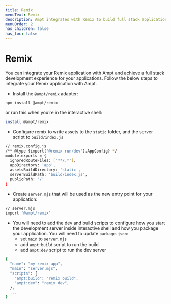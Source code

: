 ```yaml
---
title: Remix
menuText: Remix
description: Ampt integrates with Remix to build full stack applications.
menuOrder: 2
has_children: false
has_toc: false
---
```

# Remix

You can integrate your Remix application with Ampt and achieve a full stack development experience for your applications. Follow the below steps to integrate your Remix application with Ampt. 

- Install the `@ampt/remix` adapter:

```bash
npm install @ampt/remix
```

or run this when you’re in the interactive shell: 

```bash
install @ampt/remix
```

- Configure remix to write assets to the `static` folder, and the server script to `build/index.js`

```bash
// remix.config.js
/** @type {import('@remix-run/dev').AppConfig} */
module.exports = {
  ignoredRouteFiles: ['**/.*'],
  appDirectory: 'app',
  assetsBuildDirectory: 'static',
  serverBuildPath: 'build/index.js',
  publicPath: '/'
}
```

- Create `server.mjs` that will be used as the new entry point for your application:

```bash
// server.mjs
import '@ampt/remix'
```

- You will need to add the dev and build scripts to configure how you start the development server inside interactive shell and how you package your application. You will need to update `package.json`:
    - set `main` to `server.mjs`
    - add `ampt:build` script to run the build
    - add `ampt:dev` script to run the dev server

```bash
{
  "name": "my-remix-app",
  "main": "server.mjs",
  "scripts": {
    "ampt:build": "remix build",
    "ampt:dev": "remix dev",
  },
  ...
}
```